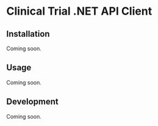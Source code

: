 # Clinical Trial .NET API Client

## Installation

Coming soon.

## Usage

Coming soon.

## Development

Coming soon.
